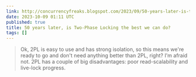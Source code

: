 ```yaml
---
link: http://concurrencyfreaks.blogspot.com/2023/09/50-years-later-is-two-phase-locking.html?utm_source=programmingdigest&utm_medium&utm_campaign=1721&m=1
date: 2023-10-09 01:11 UTC
published: true
title: 50 years later, is Two-Phase Locking the best we can do?
tags: []
---
```


> Ok, 2PL is easy to use and has strong isolation, so this means we're ready to go and don't need anything better than 2PL, right?
I'm afraid not. 2PL has a couple of big disadvantages: poor read-scalability and live-lock progress.
